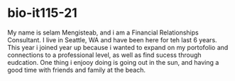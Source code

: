 # bio-it115-21
My name is selam Mengisteab, and i am a Financial Relationships Consultant. 
I live in Seattle, WA and have been here for teh last 6 years. 
This year i joined year up because i wanted to expand on my portofolio and connections to a professional level, as well as find sucess through eudcation. 
One thing i enjooy doing is going out in the sun, and having a good time with friends and family at the beach. 
